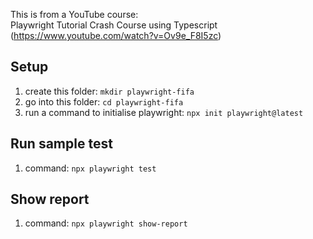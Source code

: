 
This is from a YouTube course: \
  Playwright Tutorial Crash Course using Typescript \
  (https://www.youtube.com/watch?v=Ov9e_F8I5zc)


## Setup

1. create this folder: `mkdir playwright-fifa`
2. go into this folder: `cd playwright-fifa`
3. run a command to initialise playwright: `npx init playwright@latest`

## Run sample test

1. command: `npx playwright test`

## Show report

1. command: `npx playwright show-report`

